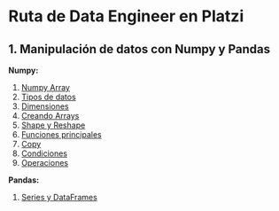 # Ruta de Data Engineer en Platzi

## 1. Manipulación de datos con Numpy y Pandas

**__Numpy:__**  
1. [Numpy Array](https://github.com/bscanoa/data_enginner_route/blob/1041891350ca1283f04e148e8609a748a2026e8c/manipulacion_de_datos_numpy_y_pandas/el%20array.ipynb)
2. [Tipos de datos](manipulacion_de_datos_numpy_y_pandas/tipos%20de%20datos%20numpy.ipynb)
3. [Dimensiones](manipulacion_de_datos_numpy_y_pandas/dimensiones.ipynb)
4. [Creando Arrays](manipulacion_de_datos_numpy_y_pandas/creando%20arrays.ipynb)
5. [Shape y Reshape](manipulacion_de_datos_numpy_y_pandas/shape%20&%20reshape.ipynb)
6. [Funciones principales](manipulacion_de_datos_numpy_y_pandas/funciones%20principales%20en%20numpy.ipynb)
7. [Copy](manipulacion_de_datos_numpy_y_pandas/copy.ipynb)
8. [Condiciones](manipulacion_de_datos_numpy_y_pandas/condiciones.ipynb)
9. [Operaciones](manipulacion_de_datos_numpy_y_pandas/operaciones.ipynb)
      
**__Pandas:__**
1. [Series y DataFrames](manipulacion_de_datos_numpy_y_pandas/series_dataframes.ipynb)